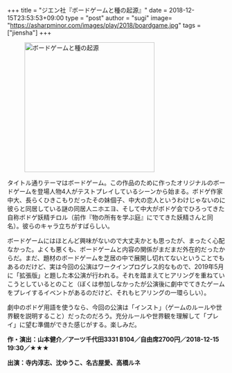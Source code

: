 +++
title = "ジエン社『ボードゲームと種の起源』"
date = 2018-12-15T23:53:53+09:00
type = "post"
author = "sugi"
image= "https://asharpminor.com/images/play/2018/boardgame.jpg"
tags = ["jiensha"]
+++
<figure class="alignleft"><img src="/images/play/2018/boardgame.jpg" alt="ボードゲームと種の起源" style="width: 300px !important;"></figure>

タイトル通りテーマはボードゲーム。この作品のために作ったオリジナルのボードゲームを登場人物4人がテストプレイしているシーンから始まる。ボドゲ作家中大、長らくひきこもりだったその妹個子、中大の恋人というわけじゃないのに彼らと同居している謎の同居人ニホエヨ、そして中大がボドゲ会でひろってきた自称ボドゲ妖精チロル（前作『物の所有を学ぶ庭』にでてきた妖精さんと同名）。彼らのキャラ立ちがすばらしい。

ボードゲームにはほとんど興味がないので大丈夫かとも思ったが、まったく心配なかった。よくも悪くも、ボードゲームと内容の関係がまだまだ外在的だったからだ。まだ、題材のボードゲームを芝居の中で展開し切れてないということでもあるのだけど、実は今回の公演はワークインプログレス的なもので、2019年5月に「拡張版」と題した本公演が行われる。それを踏まえてヒアリングを重ねていこうとしているとのこと（ぼくは参加しなかったが公演後に劇中でてきたゲームをプレイするイベントがあるのだけど、それもヒアリングの一環らしい）。

劇中のボドゲ用語を使うなら、今回の公演は「インスト」（ゲームのルールや世界観を説明すること）だったのだろう。充分ルールや世界観を理解して「プレイ」に望む準備ができた感じがする。楽しみだ。

**作・演出：山本健介／アーツ千代田3331 B104／自由席2700円／2018-12-15 19:30／★★★**

**出演：寺内淳志、沈ゆうこ、名古屋愛、高橋ルネ**
